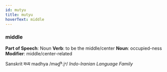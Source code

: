 ```yaml
---
id: mutyu
title: mutyu
hoverText: middle
---
```


### middle

**Part of Speech**: Noun
**Verb**: to be the middle/center
**Noun**: occupied-ness
**Modifier**: middle/center-related

Sanskrit मध्य madhya /məd̪ʱ.jᵊ/
*Indo-Iranian Language Family*